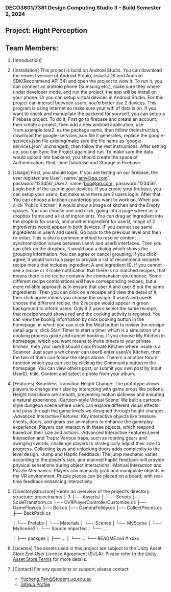 ### DECO3801/7381 Design Computing Studio 3 - Build Semester 2, 2024 
## Project: Hight Perception
## Team Members: 

1. [Introduction]
   
2. [Installation]
   This project is build on Android Studio. You can download the newest version of Android Stduio, install JDK and Android SDK(Recommend API 34) and open the project to view it. To run it, you can connect an android phone
   (Sumsung etc.), make sure they where under developer mode, and run the project, the app will be install on your phone. Or you can setup virtual devices in Android Studio.
   For this project can interact between users, you'd better use 2 devices.
   This program is using internet so make sure your wifi of data is on. If you want to check and manupilate the backend for yourself, you can setup a Firebase project. To do it, First go to firebase and create an
   account, then create a project, then add a new android application, use 'com.example.test2' as the package name, then follow theinstruction, download the google-services.json file it generates, replace the
   google-services.json file existing(make sure the file name as 'google-services.json' unchanged), then follow the rest instructions. After setting up, you can
   Sync the Project again and run. To make sure the data would upload into backend, you should create the space of Authentication, ReaL-time Database and Storage in Firebase.  
4. [Usage]
   First, you should login. If you are testing on our firebase, the user registed are User1: name:'amy@qq.com', password:'123456';User2: name:'bob@qq.com', password:'123456'. Login both of the user in your devices.
   If you create your firebase, you can setup your users, but make sure there are 2 users login. 
   After that. You can choose a kitchen countertop you want to work on. When you click 'Public Kitchen', it would show a image of kitchen and the Empty spaces. You can choose one and click, going into a page where as a dropbox frame
   and a list of ingredients. You can drag an ingredient into the dropbox for userA, and another ingredient for userB, image of 2 ingredients would appear in both devices. IF you cannot see same ingredients in userA and userB,
   Go back to the previous level and then re-enter. This is also a common method to resolve content synchronization issues between userA and userB interfaces. Then you can click on the dropbox, it would pop a dialog which shows
   the grouping information. You can agree or cancel grouping, if you click agree, it would turn to a page to provide a list of recommend recipe(A recipe menu that includes ingredient A and ingredient B). If you cannot see a recipe
   or it make notification that there is no matched recipes, that means there is no recipe contains the combanation you choose. Some different recipe combinations will have corresponding recipes, but a more reliable approach is to
   ensure that user A and user B put the same ingredients. Then you can click on a receipe and view the detail of it, then click agree means you choose the recipe. If userA and userB choose the different recipe, the 2 receipe would
   appear in green background to inform users. Only if 2 users select the same receipe, that receipe would shows red and the cooking activity is registed. You can view the bookig information by click booking button in the homepage,
   in which you can click the Meal button to review the receipe detail again, click Start Timer to start a timer which is a simulation of a cooking process guide and cancel booking.
   If you choose My Kitchen in homepage, which you want means to invite others to your private kitchen, then your userB should click Private Kitchen where inside is a Scanner. Just scan a whichever can userB enter userA's Kitchen,
   then the two of them can follow the steps above.
   There's a another forum function which you can see by clicking the Community button in the homepage. You can view others post, or submit you own post by input UserID, titile, Content and select a photo from your album.


   
6. [Features]
·Seamless Transition Height Change: The prototype allows players to change their size by interacting with game props like potions. Height transitions are smooth, preventing motion sickness and ensuring a natural experience.
·Cartoon-style Virtual Scene: We built a cartoon-style dungeon scene where users can explore different visual effects and pass through the game levels we designed through height changes.
·Advanced Interactive Features: Key interactive objects like treasure chests, doors, and gears use animations to enhance the gameplay experience. Players can interact with these objects, which respond based on their size and actions.
·Advanced Interactive Features:Level Interaction and Traps: Various traps, such as rotating gears and swinging swords, challenge players to strategically adjust their size to progress. Collecting keys and unlocking doors adds complexity to the level design.
·Jump and Haptic Feedback: The jump mechanic varies according to the player's size, and planned haptic feedback will provide physical sensations during object interactions.
·Manual Interaction and Puzzle Mechanics: Players can manually grab and manipulate objects in the VR environment. Puzzle pieces can be placed on a board, with real-time feedback enhancing interactivity.
7. [DirectoryStructure]
    Here’s an overview of the project’s directory structure:
    projectname/
    │ 3
    ├── Asserts/
    │   ├── Scripts
             ├── ScaleTransform.cs
             ├── OVRPlayerControllerCustomize.cs
             ├── GameFlow.cs
             ├── Ball.cs
             ├── CameraFollow.cs
             ├── CollectPieces.cs
             ├── BackPack.cs
           
    │   └── Prefabs
    │   └── Materials
    │   └── Scenes
            │   └── MyScene
            │   └── MyScene2
    │   └── Source imported
    │   └── ...
   
    │
    ├── packges
    │   ├── ...
    │   └── ...
    └── README.md         # xxxx

8. [License]
The assets used in this project are subject to the Unity Asset Store End User License Agreement (EULA). Please refer to the [Unity Asset Store Terms](https://unity3d.com/legal/as_terms) for more details.


9. [Contact] 
    For any questions or support, please contact:
    - Yucheng.Pan@Student.uq.edu.au
    - [GitHub Profile](https://github.com/1222226/DECO3500)
